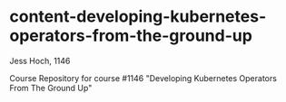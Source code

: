 # content-developing-kubernetes-operators-from-the-ground-up
Jess Hoch, 1146

Course Repository for course #1146 "Developing Kubernetes Operators From The Ground Up"
